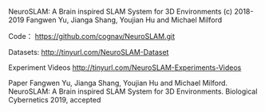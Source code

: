 NeuroSLAM: A Brain inspired SLAM System for 3D Environments
(c) 2018-2019
Fangwen Yu, Jianga Shang, Youjian Hu and Michael Milford

Code：
https://github.com/cognav/NeuroSLAM.git

Datasets:
http://tinyurl.com/NeuroSLAM-Dataset

Experiment Videos
http://tinyurl.com/NeuroSLAM-Experiments-Videos

Paper
Fangwen Yu, Jianga Shang, Youjian Hu and Michael Milford. NeuroSLAM: A Brain inspired SLAM System for 3D Environments. Biological Cybernetics 2019, accepted
